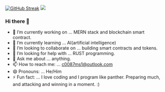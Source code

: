 [![GitHub Streak](https://github-readme-streak-stats.herokuapp.com/?user=DenverCoder1)](https://git.io/streak-stats)
<img src="https://github-readme-stats.vercel.app/api?username=Panther0087&&show_icons=true&title_color=ffffff&icon_color=bb2acf&text_color=dafdc0&bg_color=151515">



### Hi there 👋

- 🔭 I’m currently working on ... MERN stack and blockchain smart contract.
- 🌱 I’m currently learning ... AI(artificial intelligence)
- 👯 I’m looking to collaborate on ... building smart contracts and tokens.
- 🤔 I’m looking for help with ... RUST programming.
- 💬 Ask me about ... anything.
- 📫 How to reach me: ... c0087ms1@outlook.com
- 😄 Pronouns: ... He/Him
- ⚡ Fun fact: ... I love coding and I program like panther. Preparing much, and attacking and winning in a moment. :)


